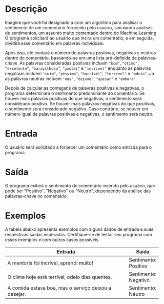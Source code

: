 
# Descrição

Imagine que você foi designado a criar um algoritmo para analisar o sentimento de um comentário fornecido pelo usuário, simulando analises de sentimentos, um assunto muito comentado dentro do Machine Learning. O programa solicitará ao usuário que insira um comentário, e em seguida, dividirá esse comentário em palavras individuais.

Após isso, ele contará o número de palavras positivas, negativas e neutras dentro do comentário, baseando-se em uma lista pré-definida de palavras-chave. As palavras consideradas positivas incluem `"bom"`, `"ótimo"`, `"excelente"`, `"maravilhoso"`, `"gostei"` e `"incrível"` enquanto as palavras negativas incluem `"ruim"`, `"péssimo"`, `"horrível"`, `"terrível"` e `"odeio"`. Já as palavras neutras incluem `"mas"`, `"deixou"`, `"apesar"` e `"embora"`

Depois de calcular as contagens de palavras positivas e negativas, o programa determinará o sentimento predominante do comentário. Se houver mais palavras positivas do que negativas, o sentimento será considerado positivo. Se houver mais palavras negativas do que positivas, o sentimento será considerado negativo. Caso contrário, se houver um número igual de palavras positivas e negativas, o sentimento será neutro.

# Entrada
O usuário será solicitado a fornecer um comentário como entrada para o programa.

# Saída
O programa exibirá o sentimento do comentário inserido pelo usuário, que pode ser "Positivo", "Negativo" ou "Neutro", dependendo da análise das palavras-chave no comentário.

# Exemplos
A tabela abaixo apresenta exemplos com alguns dados de entrada e suas respectivas saídas esperadas. Certifique-se de testar seu programa com esses exemplos e com outros casos possíveis.

Entrada   | Saída
--------- | ------
A mentoria foi incrível, aprendi muito! | Sentimento:<br> Positivo
O clima hoje está terrível, odeio dias quentes. | Sentimento:<br> Negativo
A comida estava boa, mas o serviço deixou a desejar. | Sentimento:<br> Neutro
